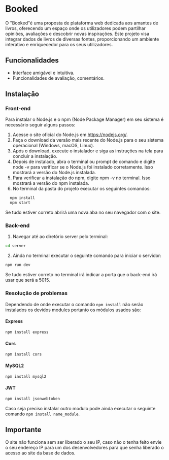 
# Booked

O "Booked"é uma proposta de plataforma web dedicada aos amantes de livros, oferecendo um espaço onde os utilizadores podem partilhar opiniões, avaliações e descobrir novas inspirações. Este projeto visa integrar dados de livros de diversas fontes, proporcionando um ambiente interativo e enriquecedor para os seus utilizadores.



## Funcionalidades

- Interface amigável e intuitiva.
- Funcionalidades de avaliação, comentários.
## Instalação

### Front-end
Para instalar o Node.js e o npm (Node Package Manager) em seu sistema é necessário seguir alguns passos:
1. Acesse o site oficial do Node.js em https://nodejs.org/.
2. Faça o download da versão mais recente do Node.js para o seu sistema operacional (Windows, macOS, Linux).
3. Após o download, execute o instalador e siga as instruções na tela para concluir a instalação.
4. Depois de instalado, abra o terminal ou prompt de comando e digite node -v para verificar se o Node.js foi instalado corretamente. Isso mostrará a versão do Node.js instalada.
5. Para verificar a instalação do npm, digite npm -v no terminal. Isso mostrará a versão do npm instalada.
6. No terminal da pasta do projeto executar os seguintes comandos:
```bash
  npm install
  npm start
```
Se tudo estiver correto abrirá uma nova aba no seu navegador com o site.
### Back-end
1. Navegar até ao diretório server pelo terminal:

```bash
cd server
```

2. Ainda no terminal executar o seguinte comando para iniciar o servidor:

```bash
npm run dev
```

Se tudo estiver correto no terminal irá indicar a porta que o back-end irá usar que será a 5015.

### Resolução de problemas

Dependendo de onde executar o comando `npm install` não serão instalados os devidos modules portanto os módulos usados são:

#### Express

```bash
npm install express
```

#### Cors

```bash
npm install cors
```

#### MySQL2

```bash
npm install mysql2
```

#### JWT

```bash
npm install jsonwebtoken
```

Caso seja preciso instalar outro modulo pode ainda executar o seguinte comando `npm install name_module`.

## Importante 

O site não funciona sem ser liberado o seu IP, caso não o tenha feito envie o seu endereço IP  para um dos desenvolvedores para que senha liberado o acesso ao site da base de dados.
